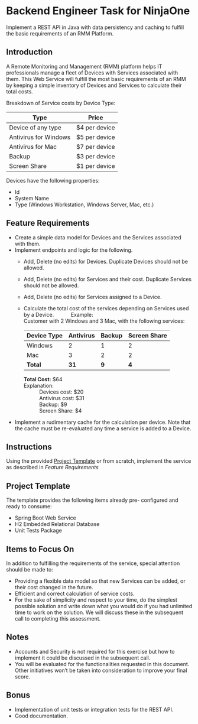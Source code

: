 # Backend Engineer Task for NinjaOne

Implement a REST API in Java with data persistency and caching to fulfill the basic requirements of
an RMM Platform.

## Introduction
A Remote Monitoring and Management (RMM) platform helps IT professionals manage a fleet of
Devices with Services associated with them. This Web Service will fulfill the most basic
requirements of an RMM by keeping a simple inventory of Devices and Services to calculate their
total costs.

Breakdown of Service costs by Device Type:

| Type                  | Price         |
|-----------------------|---------------|
| Device of any type    | $4 per device |
| Antivirus for Windows | $5 per device |
| Antivirus for Mac     | $7 per device |
| Backup                | $3 per device |
| Screen Share          | $1 per device |

Devices have the following properties:
- Id 
- System Name
- Type (Windows Workstation, Windows Server, Mac, etc.)

## Feature Requirements

- Create a simple data model for Devices and the Services associated with them.
- Implement endpoints and logic for the following.
  - Add, Delete (no edits) for Devices. Duplicate Devices should not be allowed.
  - Add, Delete (no edits) for Services and their cost. Duplicate Services should not be
  allowed.
  - Add, Delete (no edits) for Services assigned to a Device.
  - Calculate the total cost of the services depending on Services used by a Device.
    &emsp;&emsp;&emsp;Example:  
    Customer with 2 Windows and 3 Mac, with the following services:

    | Device Type | Antivirus | Backup | Screen Share |
    |-------------|-----------|--------|--------------|
    | Windows     | 2         | 1      | 2            |
    | Mac         | 3         | 2      | 2            |
    | **Total**   | **31**    | **9**  | **4**        |

    **Total Cost:** $64   
    Explanation:  
    &emsp;&emsp;&emsp;Devices cost: $20  
    &emsp;&emsp;&emsp;Antivirus cost: $31  
    &emsp;&emsp;&emsp;Backup: $9  
    &emsp;&emsp;&emsp;Screen Share: $4 
- Implement a rudimentary cache for the calculation per device. Note that the cache must
be re-evaluated any time a service is added to a Device.

## Instructions

Using the provided [Project Template](README.md) or from scratch, implement the service as described in *Feature
Requirements*

## Project Template

The template provides the following items already pre- configured and ready to consume:
- Spring Boot Web Service
- H2 Embedded Relational Database
- Unit Tests Package
 
## Items to Focus On

In addition to fulfilling the requirements of the service, special attention should be made to:
- Providing a flexible data model so that new Services can be added, or their cost changed in the
future.
- Efficient and correct calculation of service costs. 
- For the sake of simplicity and respect to your time, do the simplest possible solution and write
down what you would do if you had unlimited time to work on the solution. We will discuss
these in the subsequent call to completing this assessment.

## Notes

- Accounts and Security is not required for this exercise but how to implement it could be
discussed in the subsequent call.
- You will be evaluated for the functionalities requested in this document. Other initiatives
won’t be taken into consideration to improve your final score.

## Bonus

- Implementation of unit tests or integration tests for the REST API. 
- Good documentation.